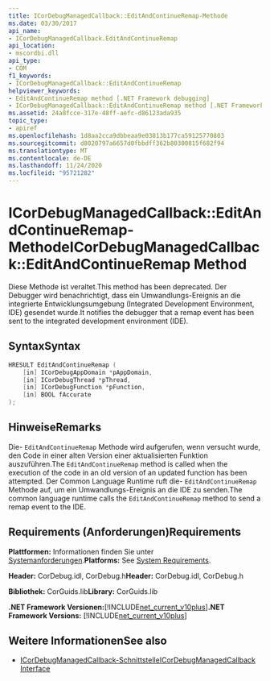 ```yaml
---
title: ICorDebugManagedCallback::EditAndContinueRemap-Methode
ms.date: 03/30/2017
api_name:
- ICorDebugManagedCallback.EditAndContinueRemap
api_location:
- mscordbi.dll
api_type:
- COM
f1_keywords:
- ICorDebugManagedCallback::EditAndContinueRemap
helpviewer_keywords:
- EditAndContinueRemap method [.NET Framework debugging]
- ICorDebugManagedCallback::EditAndContinueRemap method [.NET Framework debugging]
ms.assetid: 24a8fcce-317e-48ff-aefc-d86123ada935
topic_type:
- apiref
ms.openlocfilehash: 1d8aa2cca9dbbeaa9e03813b177ca59125770803
ms.sourcegitcommit: d8020797a6657d0fbbdff362b80300815f682f94
ms.translationtype: MT
ms.contentlocale: de-DE
ms.lasthandoff: 11/24/2020
ms.locfileid: "95721282"
---
```

# <a name="icordebugmanagedcallbackeditandcontinueremap-method"></a><span data-ttu-id="568ec-102">ICorDebugManagedCallback::EditAndContinueRemap-Methode</span><span class="sxs-lookup"><span data-stu-id="568ec-102">ICorDebugManagedCallback::EditAndContinueRemap Method</span></span>

<span data-ttu-id="568ec-103">Diese Methode ist veraltet.</span><span class="sxs-lookup"><span data-stu-id="568ec-103">This method has been deprecated.</span></span> <span data-ttu-id="568ec-104">Der Debugger wird benachrichtigt, dass ein Umwandlungs-Ereignis an die integrierte Entwicklungsumgebung (Integrated Development Environment, IDE) gesendet wurde.</span><span class="sxs-lookup"><span data-stu-id="568ec-104">It notifies the debugger that a remap event has been sent to the integrated development environment (IDE).</span></span>  
  
## <a name="syntax"></a><span data-ttu-id="568ec-105">Syntax</span><span class="sxs-lookup"><span data-stu-id="568ec-105">Syntax</span></span>  
  
```cpp  
HRESULT EditAndContinueRemap (  
    [in] ICorDebugAppDomain *pAppDomain,  
    [in] ICorDebugThread *pThread,  
    [in] ICorDebugFunction *pFunction,  
    [in] BOOL fAccurate  
);  
```  
  
## <a name="remarks"></a><span data-ttu-id="568ec-106">Hinweise</span><span class="sxs-lookup"><span data-stu-id="568ec-106">Remarks</span></span>  

 <span data-ttu-id="568ec-107">Die- `EditAndContinueRemap` Methode wird aufgerufen, wenn versucht wurde, den Code in einer alten Version einer aktualisierten Funktion auszuführen.</span><span class="sxs-lookup"><span data-stu-id="568ec-107">The `EditAndContinueRemap` method is called when the execution of the code in an old version of an updated function has been attempted.</span></span> <span data-ttu-id="568ec-108">Der Common Language Runtime ruft die- `EditAndContinueRemap` Methode auf, um ein Umwandlungs-Ereignis an die IDE zu senden.</span><span class="sxs-lookup"><span data-stu-id="568ec-108">The common language runtime calls the `EditAndContinueRemap` method to send a remap event to the IDE.</span></span>  
  
## <a name="requirements"></a><span data-ttu-id="568ec-109">Requirements (Anforderungen)</span><span class="sxs-lookup"><span data-stu-id="568ec-109">Requirements</span></span>  

 <span data-ttu-id="568ec-110">**Plattformen:** Informationen finden Sie unter [Systemanforderungen](../../get-started/system-requirements.md).</span><span class="sxs-lookup"><span data-stu-id="568ec-110">**Platforms:** See [System Requirements](../../get-started/system-requirements.md).</span></span>  
  
 <span data-ttu-id="568ec-111">**Header:** CorDebug.idl, CorDebug.h</span><span class="sxs-lookup"><span data-stu-id="568ec-111">**Header:** CorDebug.idl, CorDebug.h</span></span>  
  
 <span data-ttu-id="568ec-112">**Bibliothek:** CorGuids.lib</span><span class="sxs-lookup"><span data-stu-id="568ec-112">**Library:** CorGuids.lib</span></span>  
  
 <span data-ttu-id="568ec-113">**.NET Framework Versionen:**[!INCLUDE[net_current_v10plus](../../../../includes/net-current-v10plus-md.md)]</span><span class="sxs-lookup"><span data-stu-id="568ec-113">**.NET Framework Versions:** [!INCLUDE[net_current_v10plus](../../../../includes/net-current-v10plus-md.md)]</span></span>  
  
## <a name="see-also"></a><span data-ttu-id="568ec-114">Weitere Informationen</span><span class="sxs-lookup"><span data-stu-id="568ec-114">See also</span></span>

- [<span data-ttu-id="568ec-115">ICorDebugManagedCallback-Schnittstelle</span><span class="sxs-lookup"><span data-stu-id="568ec-115">ICorDebugManagedCallback Interface</span></span>](icordebugmanagedcallback-interface.md)
